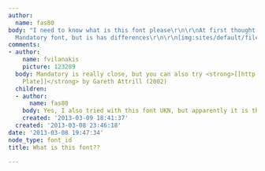 ```yaml
---
author:
  name: fas80
body: "I need to know what is this font please\r\n\r\nAt first thought it was the
  Mandatory font, but is has differences\r\n\r\n[img:sites/default/files/old-images/19_4594.jpg]\r\n\r\nThanks"
comments:
- author:
    name: fvilanakis
    picture: 123289
  body: Mandatory is really close, but you can also try <strong>[[http://www.findmyfont.com/index.php/fonts/font-preview?fset=Dafont-2&ffam=UKNumberPlate%20-%20Regular&fid=8f905be31b8322e6a37971af558585f7&fsize=60&text=19&fit=1|UKNumber
    Plate]]</strong> by Gareth Attrill (2002)
  children:
  - author:
      name: fas80
    body: Yes, I also tried with this font UKN, but apparently it is the same to Mandatory
    created: '2013-03-09 18:41:37'
  created: '2013-03-08 23:46:18'
date: '2013-03-08 19:47:34'
node_type: font_id
title: What is this font??

---
```

